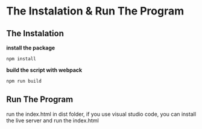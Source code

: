 # The Instalation & Run The Program

## The Instalation

**install the package**

    npm install

**build the script with webpack**

    npm run build

## Run The Program

run the index.html in dist folder, if you use visual studio code, you can install the live server and run the index.html